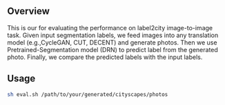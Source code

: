 ## Overview

This is our for evaluating the performance on label2city image-to-image task.
Given input segmentation labels, we feed images into any translation model (e.g.,CycleGAN, CUT, DECENT) and generate photos.
Then we use Pretrained-Segmentation model (DRN) to predict label from the generated photo.
Finally, we compare the predicted labels with the input labels.


## Usage
```bash
sh eval.sh /path/to/your/generated/cityscapes/photos
```



